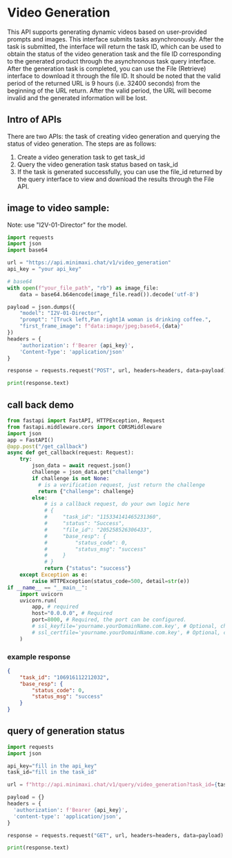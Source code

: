 # Video Generation

This API supports generating dynamic videos based on user-provided prompts and images.
This interface submits tasks asynchronously. After the task is submitted, the interface will return the task ID, which can be used to obtain the status of the video generation task and the file ID corresponding to the generated product through the asynchronous task query interface.
After the generation task is completed, you can use the File (Retrieve) interface to download it through the file ID. It should be noted that the valid period of the returned URL is 9 hours (i.e. 32400 seconds) from the beginning of the URL return. After the valid period, the URL will become invalid and the generated information will be lost.

## Intro of APIs

There are two APIs: the task of creating video generation and querying the status of video generation. The steps are as follows:

1. Create a video generation task to get task_id
2. Query the video generation task status based on task_id
3. If the task is generated successfully, you can use the file_id returned by the query interface to view and download the results through the File API.

## image to video sample:

Note: use "I2V-01-Director" for the model.

```python
import requests
import json
import base64

url = "https://api.minimaxi.chat/v1/video_generation"
api_key = "your api_key"

# base64
with open(f"your_file_path", "rb") as image_file:
    data = base64.b64encode(image_file.read()).decode('utf-8')

payload = json.dumps({
    "model": "I2V-01-Director",
    "prompt": "[Truck left,Pan right]A woman is drinking coffee.",
    "first_frame_image": f"data:image/jpeg;base64,{data}"
})
headers = {
    'authorization': f'Bearer {api_key}',
    'Content-Type': 'application/json'
}

response = requests.request("POST", url, headers=headers, data=payload)

print(response.text)

```

## call back demo

```python
from fastapi import FastAPI, HTTPException, Request
from fastapi.middleware.cors import CORSMiddleware
import json
app = FastAPI()
@app.post("/get_callback")
async def get_callback(request: Request):
    try:
        json_data = await request.json()
        challenge = json_data.get("challenge")
        if challenge is not None:
          # is a verification request, just return the challenge
          return {"challenge": challenge}
        else:
            # is a callback request, do your own logic here
            # {
            #     "task_id": "115334141465231360",
            #     "status": "Success",
            #     "file_id": "205258526306433",
            #     "base_resp": {
            #         "status_code": 0,
            #         "status_msg": "success"
            #     }
            # }
            return {"status": "success"}
    except Exception as e:
        raise HTTPException(status_code=500, detail=str(e))
if __name__ == "__main__":
    import uvicorn
    uvicorn.run(
        app, # required
        host="0.0.0.0", # Required
        port=8000, # Required, the port can be configured.
        # ssl_keyfile='yourname.yourDomainName.com.key', # Optional, check whether SSL is enabled.
        # ssl_certfile='yourname.yourDomainName.com.key', # Optional, check whether SSL is enabled.
    )
```

### example response

```json
{
    "task_id": "106916112212032",
    "base_resp": {
        "status_code": 0,
        "status_msg": "success"
    }
}
```

## query of generation status

```python
import requests
import json

api_key="fill in the api_key"
task_id="fill in the task_id"

url = f"http://api.minimaxi.chat/v1/query/video_generation?task_id={task_id}"

payload = {}
headers = {
  'authorization': f'Bearer {api_key}',
  'content-type': 'application/json',
}

response = requests.request("GET", url, headers=headers, data=payload)

print(response.text)
```
